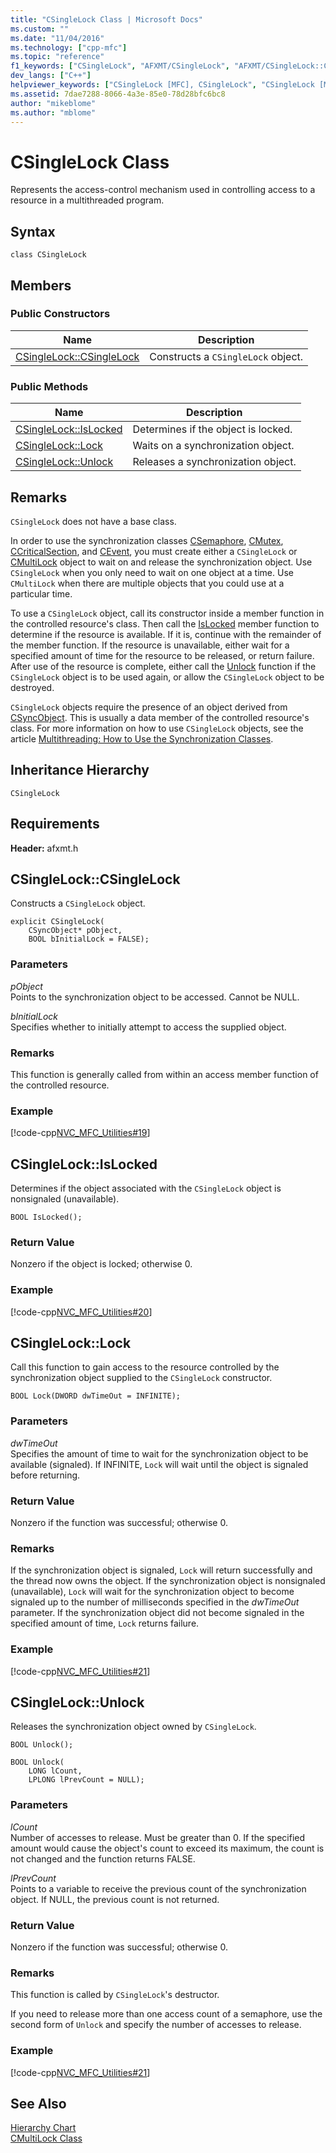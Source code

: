 ```yaml
---
title: "CSingleLock Class | Microsoft Docs"
ms.custom: ""
ms.date: "11/04/2016"
ms.technology: ["cpp-mfc"]
ms.topic: "reference"
f1_keywords: ["CSingleLock", "AFXMT/CSingleLock", "AFXMT/CSingleLock::CSingleLock", "AFXMT/CSingleLock::IsLocked", "AFXMT/CSingleLock::Lock", "AFXMT/CSingleLock::Unlock"]
dev_langs: ["C++"]
helpviewer_keywords: ["CSingleLock [MFC], CSingleLock", "CSingleLock [MFC], IsLocked", "CSingleLock [MFC], Lock", "CSingleLock [MFC], Unlock"]
ms.assetid: 7dae7288-8066-4a3e-85e0-78d28bfc6bc8
author: "mikeblome"
ms.author: "mblome"
---
```

# CSingleLock Class

Represents the access-control mechanism used in controlling access to a resource in a multithreaded program.

## Syntax

```
class CSingleLock
```

## Members

### Public Constructors

|Name|Description|
|----------|-----------------|
|[CSingleLock::CSingleLock](#csinglelock)|Constructs a `CSingleLock` object.|

### Public Methods

|Name|Description|
|----------|-----------------|
|[CSingleLock::IsLocked](#islocked)|Determines if the object is locked.|
|[CSingleLock::Lock](#lock)|Waits on a synchronization object.|
|[CSingleLock::Unlock](#unlock)|Releases a synchronization object.|

## Remarks

`CSingleLock` does not have a base class.

In order to use the synchronization classes [CSemaphore](../../mfc/reference/csemaphore-class.md), [CMutex](../../mfc/reference/cmutex-class.md), [CCriticalSection](../../mfc/reference/ccriticalsection-class.md), and [CEvent](../../mfc/reference/cevent-class.md), you must create either a `CSingleLock` or [CMultiLock](../../mfc/reference/cmultilock-class.md) object to wait on and release the synchronization object. Use `CSingleLock` when you only need to wait on one object at a time. Use `CMultiLock` when there are multiple objects that you could use at a particular time.

To use a `CSingleLock` object, call its constructor inside a member function in the controlled resource's class. Then call the [IsLocked](#islocked) member function to determine if the resource is available. If it is, continue with the remainder of the member function. If the resource is unavailable, either wait for a specified amount of time for the resource to be released, or return failure. After use of the resource is complete, either call the [Unlock](#unlock) function if the `CSingleLock` object is to be used again, or allow the `CSingleLock` object to be destroyed.

`CSingleLock` objects require the presence of an object derived from [CSyncObject](../../mfc/reference/csyncobject-class.md). This is usually a data member of the controlled resource's class. For more information on how to use `CSingleLock` objects, see the article [Multithreading: How to Use the Synchronization Classes](../../parallel/multithreading-how-to-use-the-synchronization-classes.md).

## Inheritance Hierarchy

`CSingleLock`

## Requirements

**Header:** afxmt.h

##  <a name="csinglelock"></a>  CSingleLock::CSingleLock

Constructs a `CSingleLock` object.

```
explicit CSingleLock(
    CSyncObject* pObject,
    BOOL bInitialLock = FALSE);
```

### Parameters

*pObject*<br/>
Points to the synchronization object to be accessed. Cannot be NULL.

*bInitialLock*<br/>
Specifies whether to initially attempt to access the supplied object.

### Remarks

This function is generally called from within an access member function of the controlled resource.

### Example

[!code-cpp[NVC_MFC_Utilities#19](../../mfc/codesnippet/cpp/csinglelock-class_1.h)]

##  <a name="islocked"></a>  CSingleLock::IsLocked

Determines if the object associated with the `CSingleLock` object is nonsignaled (unavailable).

```
BOOL IsLocked();
```

### Return Value

Nonzero if the object is locked; otherwise 0.

### Example

[!code-cpp[NVC_MFC_Utilities#20](../../mfc/codesnippet/cpp/csinglelock-class_2.h)]

##  <a name="lock"></a>  CSingleLock::Lock

Call this function to gain access to the resource controlled by the synchronization object supplied to the `CSingleLock` constructor.

```
BOOL Lock(DWORD dwTimeOut = INFINITE);
```

### Parameters

*dwTimeOut*<br/>
Specifies the amount of time to wait for the synchronization object to be available (signaled). If INFINITE, `Lock` will wait until the object is signaled before returning.

### Return Value

Nonzero if the function was successful; otherwise 0.

### Remarks

If the synchronization object is signaled, `Lock` will return successfully and the thread now owns the object. If the synchronization object is nonsignaled (unavailable), `Lock` will wait for the synchronization object to become signaled up to the number of milliseconds specified in the *dwTimeOut* parameter. If the synchronization object did not become signaled in the specified amount of time, `Lock` returns failure.

### Example

[!code-cpp[NVC_MFC_Utilities#21](../../mfc/codesnippet/cpp/csinglelock-class_3.h)]

##  <a name="unlock"></a>  CSingleLock::Unlock

Releases the synchronization object owned by `CSingleLock`.

```
BOOL Unlock();

BOOL Unlock(
    LONG lCount,
    LPLONG lPrevCount = NULL);
```

### Parameters

*lCount*<br/>
Number of accesses to release. Must be greater than 0. If the specified amount would cause the object's count to exceed its maximum, the count is not changed and the function returns FALSE.

*lPrevCount*<br/>
Points to a variable to receive the previous count of the synchronization object. If NULL, the previous count is not returned.

### Return Value

Nonzero if the function was successful; otherwise 0.

### Remarks

This function is called by `CSingleLock`'s destructor.

If you need to release more than one access count of a semaphore, use the second form of `Unlock` and specify the number of accesses to release.

### Example

[!code-cpp[NVC_MFC_Utilities#21](../../mfc/codesnippet/cpp/csinglelock-class_3.h)]

## See Also

[Hierarchy Chart](../../mfc/hierarchy-chart.md)<br/>
[CMultiLock Class](../../mfc/reference/cmultilock-class.md)

